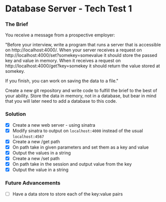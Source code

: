 # Database Server - Tech Test 1

### The Brief

You receive a message from a prospective employer:

"Before your interview, write a program that runs a server that is accessible on http://localhost:4000/. When your server receives a request on http://localhost:4000/set?somekey=somevalue it should store the passed key and value in memory. When it receives a request on http://localhost:4000/get?key=somekey it should return the value stored at somekey.

If you finish, you can work on saving the data to a file."

Create a new git repository and write code to fulfill the brief to the best of your ability. Store the data in memory, not in a database, but bear in mind that you will later need to add a database to this code.

### Solution
- [x] Create a new web server - using sinatra
- [x] Modify sinatra to output on ```localhost:4000``` instead of the usual ```localhost:4567```
- [x] Create a new /get path
- [x] On path take in given parameters and set them as a key and value
- [x] Output the values in a string
- [x] Create a new /set path
- [x] On path take in the session and output value from the key
- [x] Output the value in a string

### Future Advancements
- [ ] Have a data store to store each of the key:value pairs
